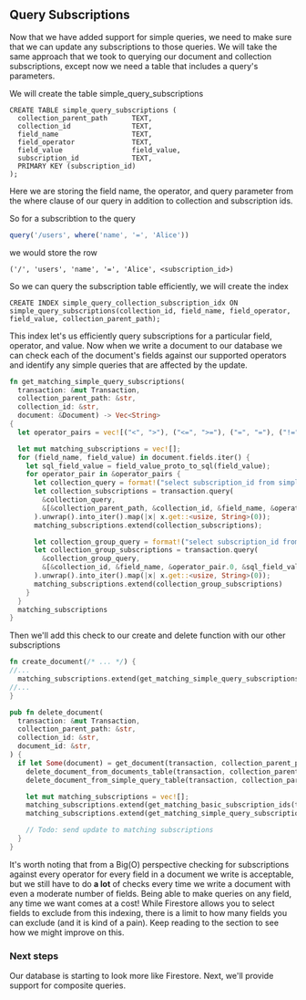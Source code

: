 ## Query Subscriptions

Now that we have added support for simple queries, we need to make sure that we can update any subscriptions to those queries. We will take the same approach that we took to querying our document and collection subscriptions, except now we need a table that includes a query's parameters.

We will create the table simple_query_subscriptions

```postgresql
CREATE TABLE simple_query_subscriptions (
  collection_parent_path      TEXT,
  collection_id               TEXT,
  field_name                  TEXT,
  field_operator              TEXT,
  field_value                 field_value,
  subscription_id             TEXT,
  PRIMARY KEY (subscription_id)
);
```

Here we are storing the field name, the operator, and query parameter from the where clause of our query in addition to collection and subscription ids. 

So for a subscribtion to the query

```typescript
query('/users', where('name', '=', 'Alice'))
```

we would store the row

```postgresql
('/', 'users', 'name', '=', 'Alice', <subscription_id>)
```

So we can query the subscription table efficiently, we will create the index

```postgresql
CREATE INDEX simple_query_collection_subscription_idx ON 
simple_query_subscriptions(collection_id, field_name, field_operator, field_value, collection_parent_path);
```

This index let's us efficiently query subscriptions for a particular field, operator, and value. Now when we write a document to our database we can check each of the document's fields against our supported operators and identify any simple queries that are affected by the update.

```rust
fn get_matching_simple_query_subscriptions(
  transaction: &mut Transaction,
  collection_parent_path: &str,
  collection_id: &str,
  document: &Document) -> Vec<String>
{
  let operator_pairs = vec![("<", ">"), ("<=", ">="), ("=", "="), ("!=", "!="), (">", "<"), (">=", "<=")];

  let mut matching_subscriptions = vec![];
  for (field_name, field_value) in document.fields.iter() {
    let sql_field_value = field_value_proto_to_sql(field_value);
    for operator_pair in &operator_pairs {
      let collection_query = format!("select subscription_id from simple_query_subscriptions where collection_parent_path = $1 and collection_id = $2 and field_name = $3 and field_operator = $4 and field_value {} $5", operator_pair.1);
      let collection_subscriptions = transaction.query(
        &collection_query,
        &[&collection_parent_path, &collection_id, &field_name, &operator_pair.0, &sql_field_value],
      ).unwrap().into_iter().map(|x| x.get::<usize, String>(0));
      matching_subscriptions.extend(collection_subscriptions);

      let collection_group_query = format!("select subscription_id from simple_query_subscriptions where collection_parent_path IS NULL and collection_id = $1 and field_name = $2 and field_operator = $3 and field_value {} $4", operator_pair.1);
      let collection_group_subscriptions = transaction.query(
        &collection_group_query,
        &[&collection_id, &field_name, &operator_pair.0, &sql_field_value],
      ).unwrap().into_iter().map(|x| x.get::<usize, String>(0));
      matching_subscriptions.extend(collection_group_subscriptions)
    }
  }
  matching_subscriptions
}
```

Then we'll add this check to our create and delete function with our other subscriptions

```rust
fn create_document(/* ... */) {
//... 
  matching_subscriptions.extend(get_matching_simple_query_subscriptions(transaction, collection_parent_path, collection_id, document).into_iter());
//...
}
```

```rust
pub fn delete_document(
  transaction: &mut Transaction,
  collection_parent_path: &str,
  collection_id: &str,
  document_id: &str,
) {
  if let Some(document) = get_document(transaction, collection_parent_path, collection_id, document_id) {
    delete_document_from_documents_table(transaction, collection_parent_path, collection_id, document_id);
    delete_document_from_simple_query_table(transaction, collection_parent_path, collection_id, document_id);

    let mut matching_subscriptions = vec![];
    matching_subscriptions.extend(get_matching_basic_subscription_ids(transaction, collection_parent_path, collection_id, document_id).into_iter());
    matching_subscriptions.extend(get_matching_simple_query_subscriptions(transaction, collection_parent_path, collection_id, &document).into_iter());

    // Todo: send update to matching subscriptions
  }
}
```

It's worth noting that from a Big(O) perspective checking for subscriptions against every operator for every field in a document we write is acceptable, but we still have to do **a lot** of checks every time we write a document with even a moderate number of fields. Being able to make queries on any field, any time we want comes at a cost! While Firestore allows you to select fields to exclude from this indexing, there is a limit to how many fields you can exclude (and it is kind of a pain). Keep reading to the <customizations and improvements> section to see how we might improve on this. 

### Next steps

Our database is starting to look more like Firestore. Next, we'll provide support for composite queries.